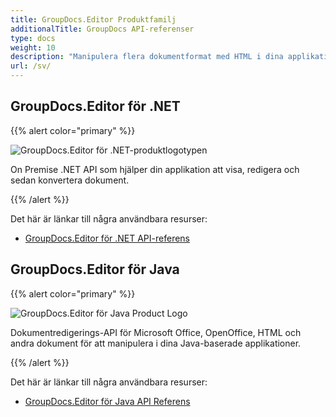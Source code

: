 ```yaml
---
title: GroupDocs.Editor Produktfamilj
additionalTitle: GroupDocs API-referenser
type: docs
weight: 10
description: "Manipulera flera dokumentformat med HTML i dina applikationer med hjälp av GroupDocs.Editor APIer"
url: /sv/
---
```


## GroupDocs.Editor för .NET

{{% alert color="primary" %}} 

![GroupDocs.Editor för .NET-produktlogotypen](../gdocs_net.png)

On Premise .NET API som hjälper din applikation att visa, redigera och sedan konvertera dokument.

{{% /alert %}} 

Det här är länkar till några användbara resurser:

- [GroupDocs.Editor för .NET API-referens](/editor/sv/net/)


## GroupDocs.Editor för Java

{{% alert color="primary" %}}

![GroupDocs.Editor för Java Product Logo](../gdocs_java.png)

Dokumentredigerings-API för Microsoft Office, OpenOffice, HTML och andra dokument för att manipulera i dina Java-baserade applikationer.

{{% /alert %}}

Det här är länkar till några användbara resurser:

- [GroupDocs.Editor för Java API Referens](/editor/java/)
